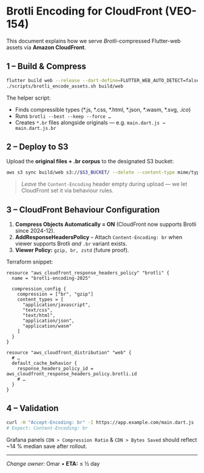 # Brotli Encoding for CloudFront (VEO-154)

This document explains how we serve *Brotli*-compressed Flutter-web assets via **Amazon CloudFront**.

## 1 – Build & Compress

```bash
flutter build web --release --dart-define=FLUTTER_WEB_AUTO_DETECT=false
./scripts/brotli_encode_assets.sh build/web
```

The helper script:
* Finds compressible types (*.js, *.css, *.html, *.json, *.wasm, *.svg, *.ico*)
* Runs `brotli --best --keep --force …`
* Creates `*.br` files alongside originals — e.g. `main.dart.js → main.dart.js.br`

## 2 – Deploy to S3

Upload the **original files + .br corpus** to the designated S3 bucket:

```bash
aws s3 sync build/web s3://$S3_BUCKET/ --delete --content-type mime/type --content-encoding ""
```

> *Leave* the `Content-Encoding` header empty during upload — we let CloudFront set it via behaviour rules.

## 3 – CloudFront Behaviour Configuration

1. **Compress Objects Automatically = ON** (CloudFront now supports Brotli since 2024-12).
2. **AddResponseHeadersPolicy** – Attach `Content-Encoding: br` when viewer supports Brotli *and* `.br` variant exists.
3. **Viewer Policy:** `gzip, br, zstd` (future proof).

Terraform snippet:
```hcl
resource "aws_cloudfront_response_headers_policy" "brotli" {
  name = "brotli-encoding-2025"

  compression_config {
    compression = ["br", "gzip"]
    content_types = [
      "application/javascript",
      "text/css",
      "text/html",
      "application/json",
      "application/wasm"
    ]
  }
}

resource "aws_cloudfront_distribution" "web" {
  # …
  default_cache_behavior {
    response_headers_policy_id = aws_cloudfront_response_headers_policy.brotli.id
    # …
  }
}
```

## 4 – Validation

```bash
curl -H "Accept-Encoding: br" -I https://app.example.com/main.dart.js
# Expect: Content-Encoding: br
```

Grafana panels `CDN > Compression Ratio` & `CDN > Bytes Saved` should reflect ~14 % median save after rollout.

---

*Change owner:* Omar • **ETA:** ≤ ½ day